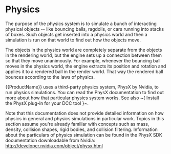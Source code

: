 ﻿# Physics

The purpose of the physics system is to simulate a bunch of interacting physical objects -- like bouncing balls, ragdolls, or cars running into stacks of boxes. Such objects get inserted into a physics world and then a simulation is run on that world to find out how the objects move.

The objects in the physics world are completely separate from the objects in the rendering world, but the engine sets up a connection between them so that they move unanimously. For example, whenever the bouncing ball moves in the physics world, the engine extracts its position and rotation and applies it to a rendered ball in the render world. That way the rendered ball bounces according to the laws of physics.

{{ProductName}} uses a third-party physics system, PhysX by Nvidia, to run physics simulations. You can read the PhysX documentation to find out more about how that particular physics system works. See also ~{ Install the PhysX plug-in for your DCC tool }~.

Note that this documentation does not provide detailed information on how physics in general and physics simulations in particular work. Topics in this section assume you're already familiar with concepts such as mass, density, collision shapes, rigid bodies, and collision filtering. Information about the particulars of physics simulation can be found in the PhysX SDK documentation downloadable from Nvidia:
http://developer.nvidia.com/object/physx.html
